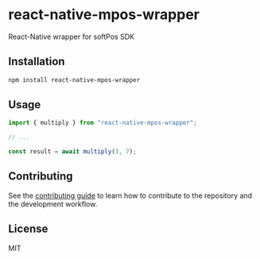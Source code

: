 # react-native-mpos-wrapper

React-Native wrapper for softPos SDK

## Installation

```sh
npm install react-native-mpos-wrapper
```

## Usage

```js
import { multiply } from "react-native-mpos-wrapper";

// ...

const result = await multiply(3, 7);
```

## Contributing

See the [contributing guide](CONTRIBUTING.md) to learn how to contribute to the repository and the development workflow.

## License

MIT
